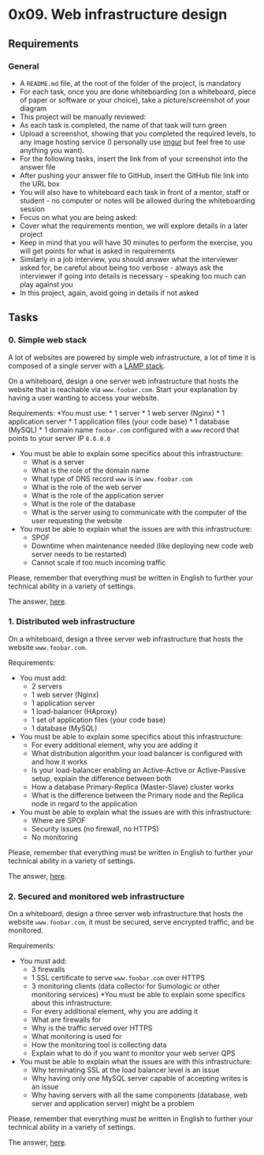 # 0x09. Web infrastructure design
## Requirements
### General
* A `README.md` file, at the root of the folder of the project, is mandatory
* For each task, once you are done whiteboarding (on a whiteboard, piece of paper or software or your choice), take a picture/screenshot of your diagram
* This project will be manually reviewed:
* As each task is completed, the name of that task will turn green
* Upload a screenshot, showing that you completed the required levels, to any image hosting service (I personally use [imgur](https://intranet.hbtn.io/rltoken/QorG0rvw1PzqWBVrqWW6Sg) but feel free to use anything you want).
* For the following tasks, insert the link from of your screenshot into the answer file
* After pushing your answer file to GitHub, insert the GitHub file link into the URL box
* You will also have to whiteboard each task in front of a mentor, staff or student - no computer or notes will be allowed during the whiteboarding session
* Focus on what you are being asked:
* Cover what the requirements mention, we will explore details in a later project
* Keep in mind that you will have 30 minutes to perform the exercise, you will get points for what is asked in requirements
* Similarly in a job interview, you should answer what the interviewer asked for, be careful about being too verbose - always ask the interviewer if going into details is necessary - speaking too much can play against you
* In this project, again, avoid going in details if not asked
## Tasks
### 0. Simple web stack
A lot of websites are powered by simple web infrastructure, a lot of time it is composed of a single server with a [LAMP stack](https://intranet.hbtn.io/rltoken/lBFrw_pTU3_sMuYFptFFsw).

On a whiteboard, design a one server web infrastructure that hosts the website that is reachable via `www.foobar.com`. Start your explanation by having a user wanting to access your website.

Requirements:
*You must use:
    * 1 server
    * 1 web server (Nginx)
    * 1 application server
    * 1 application files (your code base)
    * 1 database (MySQL)
    * 1 domain name `foobar.com` configured with a `www` record that points to your server IP `8.8.8.8`
* You must be able to explain some specifics about this infrastructure:
    * What is a server
    * What is the role of the domain name
    * What type of DNS record `www` is in `www.foobar.com`
    * What is the role of the web server
    * What is the role of the application server
    * What is the role of the database
    * What is the server using to communicate with the computer of the user requesting the website
* You must be able to explain what the issues are with this infrastructure:
    * SPOF
    * Downtime when maintenance needed (like deploying new code web server needs to be restarted)
    * Cannot scale if too much incoming traffic

Please, remember that everything must be written in English to further your technical ability in a variety of settings.

The answer, [here](https://docs.google.com/document/d/189EedskXURXF820N16tBLJ0bjmrJSgAGLPmjMjHPttI/edit).

### 1. Distributed web infrastructure
On a whiteboard, design a three server web infrastructure that hosts the website `www.foobar.com`.

Requirements:
* You must add:
    * 2 servers
    * 1 web server (Nginx)
    * 1 application server
    * 1 load-balancer (HAproxy)
    * 1 set of application files (your code base)
    * 1 database (MySQL)
* You must be able to explain some specifics about this infrastructure:
    * For every additional element, why you are adding it
    * What distribution algorithm your load balancer is configured with and how it works
    * Is your load-balancer enabling an Active-Active or Active-Passive setup, explain the difference between both
    * How a database Primary-Replica (Master-Slave) cluster works
    * What is the difference between the Primary node and the Replica node in regard to the application
* You must be able to explain what the issues are with this infrastructure:
    * Where are SPOF
    * Security issues (no firewall, no HTTPS)
    * No monitoring

Please, remember that everything must be written in English to further your technical ability in a variety of settings.

The answer, [here](https://docs.google.com/document/d/1Efcq6xIolM5svYxlfIDmd6H2xTJen-DEwoVe9wi_Elk/edit).
### 2. Secured and monitored web infrastructure
On a whiteboard, design a three server web infrastructure that hosts the website `www.foobar.com`, it must be secured, serve encrypted traffic, and be monitored.

Requirements:
* You must add:
    * 3 firewalls
    * 1 SSL certificate to serve `www.foobar.com` over HTTPS
    * 3 monitoring clients (data collector for Sumologic or other monitoring services)
 *You must be able to explain some specifics about this infrastructure:
    * For every additional element, why you are adding it
    * What are firewalls for
    * Why is the traffic served over HTTPS
    * What monitoring is used for
    * How the monitoring tool is collecting data
    * Explain what to do if you want to monitor your web server QPS
* You must be able to explain what the issues are with this infrastructure:
    * Why terminating SSL at the load balancer level is an issue
    * Why having only one MySQL server capable of accepting writes is an issue
    * Why having servers with all the same components (database, web server and application server) might be a problem

Please, remember that everything must be written in English to further your technical ability in a variety of settings.

The answer, [here](https://docs.google.com/document/d/1L8zsNKUPkuoOl3w3RB3wwa4r7B4mCIaJX7jiorLgidw/edit).